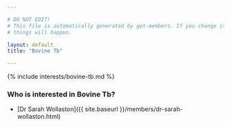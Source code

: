 ```yaml
---

# DO NOT EDIT!
# This file is automatically generated by get-members. If you change it, bad
# things will happen.

layout: default
title: "Bovine Tb"

---
```


{% include interests/bovine-tb.md %}

### Who is interested in Bovine Tb?


* [Dr Sarah Wollaston]({{ site.baseurl }}/members/dr-sarah-wollaston.html)

